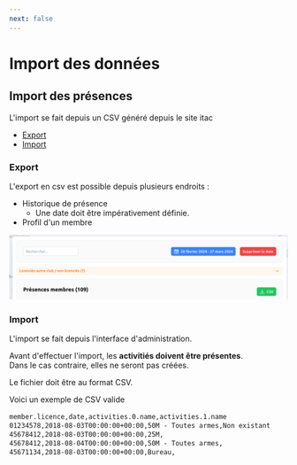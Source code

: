 ```yaml
---
next: false
---
```


<script setup>
import RoleLevelComponent from '../../../components/RoleLevelComponent.vue'
</script>

# Import des données <RoleLevelComponent level="admin" />

## Import des présences <RoleLevelComponent level="admin" />
L'import se fait depuis un CSV généré depuis le site itac

- [Export](#export)
- [Import](#import)

### Export <RoleLevelComponent level="admin" />
L'export en csv est possible depuis plusieurs endroits :

- Historique de présence
   - Une date doit être impérativement définie.
- Profil d'un membre

![](./images/import-donnees/narvik-export-1.png)

### Import <RoleLevelComponent level="admin" />
L'import se fait depuis l'interface d'administration.

Avant d'effectuer l'import, les **activitiés doivent être présentes**.  
Dans le cas contraire, elles ne seront pas créées.

Le fichier doit être au format CSV.

Voici un exemple de CSV valide

```csv
member.licence,date,activities.0.name,activities.1.name
01234578,2018-08-03T00:00:00+00:00,50M - Toutes armes,Non existant
45678412,2018-08-03T00:00:00+00:00,25M,
45678412,2018-08-04T00:00:00+00:00,50M - Toutes armes,
45671134,2018-08-03T00:00:00+00:00,Bureau,
```
